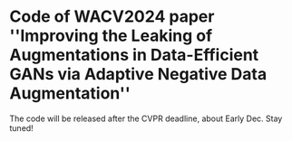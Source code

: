 # Code of WACV2024 paper ''Improving the Leaking of Augmentations in Data-Efficient GANs via Adaptive Negative Data Augmentation''

The code will be released after the CVPR deadline, about Early Dec. Stay tuned!
